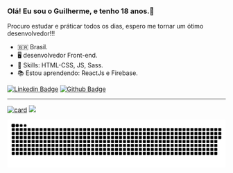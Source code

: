 ### Olá! Eu sou o Guilherme, e tenho 18 anos.👋

Procuro estudar e práticar todos os dias, espero me tornar um ótimo desenvolvedor!!!

-  🇧🇷 Brasil.
-  🖥️ desenvolvedor Front-end.
-  🔧 Skills: HTML-CSS, JS, Sass.
-  📚 Estou aprendendo: ReactJs e Firebase.


[![Linkedin Badge](https://img.shields.io/badge/-LinkedIn-blue?style=flat-square&logo=Linkedin&logoColor=white&link=https://www.linkedin.com/in/guilherme-augusto08/)](https://www.linkedin.com/in/guilherme-augusto08/)
[![Github Badge](https://img.shields.io/badge/-Github-000?style=flat-square&logo=Github&logoColor=white&link=https://https://github.com/guilherme-Santos08/)](https://github.com/guilherme-Santos08/)

---
<p align = "center">
  
[![card](https://github-readme-stats.vercel.app/api?username=guilherme-santos08&theme=dracula)](https://github.com/iuricode/)
<a href="https://github.com/Guilherme-Santos08"><img src="https://github-readme-stats.vercel.app/api/top-langs/?username=Guilherme-Santos08&layout=compact&theme=dracula"/></a> 
</p>

![Snake animation](https://github.com/Guilherme-Santos08/guilherme-Santos08/blob/output/github-contribution-grid-snake.svg)








<!--
![Snake animation](https://github.com/guilherme-Santos08/guilherme-santos08/blob/output/github-contribution-grid-snake.svg)
![Snake animation](https://github.com/Guilherme-Santos08/guilherme-Santos08/blob/output/github-contribution-grid-snake.svg)

Guilherme-Santos08/guilherme-Santos08


<p align="center">
  <img align="center" src="https://github-readme-stats.vercel.app/api?username=Guilherme-Santos08&show_icons=true&theme=dracula"> 
</p>



  
    ![Snake animation](https://github.com/rafaballerini/rafaballerini/blob/output/github-contribution-grid-snake.svg)
<p align="center">
  <img align="center" src="https://github-readme-stats.vercel.app/api/top-langs/?username=Guilherme-Santos08&layout=compact&theme=dracula"> 
</p>

<p align = "center">
  <a href="https://github.com/felipesantos10"><img src="https://github-readme-stats.vercel.app/api?username=Guilherme-Santos08&show_icons=true&theme=dracula&include_all_commits=true&count_private=true" alt="Guilherme-Santos08"/></a>
  <a href="https://github.com/Guilherme-Santos08"><img src="https://github-readme-stats.vercel.app/api/top-langs/?username=Guilherme-Santos08&layout=compact&theme=dracula"/></a> 
</p> 
  



:man_student: Acabei o ensino médio, em 2021 pretendo cursar análise e desenvolvimento de sistemas

**Guilherme-Santos08/Guilherme-Santos08** is a ✨ _special_ ✨ repository because its `README.md` (this file) appears on your GitHub profile.
Here are some ideas to get you started:
[![card](https://github-readme-stats.vercel.app/api?username=guilherme-santos08&theme=dracula)](https://github.com/iuricode/)
- 🔭 I’m currently working on ...
- 🌱 I’m currently learning ...
- 👯 I’m looking to collaborate on ...
- 🤔 I’m looking for help with ...
- 💬 Ask me about ...
- 📫 How to reach me: ...
- 😄 Pronouns: ...
- ⚡ Fun fact: ...

-  📜 Estou desenvolvendor meu site [Site](https://dzscript.netlify.app/index.html)
-  

-->
